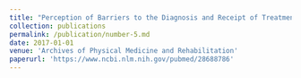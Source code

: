 ```yaml
---
title: "Perception of Barriers to the Diagnosis and Receipt of Treatment for Neuropsychiatric Disturbances After Traumatic Brain Injury"
collection: publications
permalink: /publication/number-5.md
date: 2017-01-01
venue: 'Archives of Physical Medicine and Rehabilitation'
paperurl: 'https://www.ncbi.nlm.nih.gov/pubmed/28688786'
---
```

